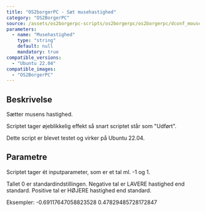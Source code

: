 ```yaml
---
title: "OS2borgerPC - Sæt musehastighed"
category: "OS2BorgerPC"
source: /assets/os2borgerpc-scripts/os2borgerpc/os2borgerpc/dconf_mouse_set_speed.sh
parameters:
  - name: "Musehastighed"
    type: "string"
    default: null
    mandatory: true
compatible_versions:
  - "Ubuntu 22.04"
compatible_images:
  - "OS2BorgerPC"
---
```


## Beskrivelse
Sætter musens hastighed.

Scriptet tager øjeblikkelig effekt så snart scriptet står som "Udført".

Dette script er blevet testet og virker på Ubuntu 22.04.

## Parametre
Scriptet tager ét inputparameter, som er et tal ml. -1 og 1.

Tallet 0 er standardindstillingen.
Negative tal er LAVERE hastighed end standard. 
Positive tal er HØJERE hastighed end standard.

Eksempler:
-0.69117647058823528
0.47829485728172847


